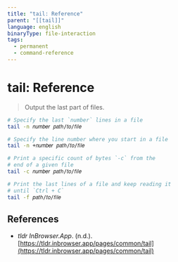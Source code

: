 ```yaml
---
title: "tail: Reference"
parent: "[[tail]]"
language: english
binaryType: file-interaction
tags:
  - permanent
  - command-reference
---
```


# tail: Reference

> Output the last part of files.

```bash
# Specify the last `number` lines in a file
tail -n 𝑛𝑢𝑚𝑏𝑒𝑟 𝑝𝑎𝑡ℎ/𝑡𝑜/𝑓𝑖𝑙𝑒

# Specify the line number where you start in a file
tail -n +𝑛𝑢𝑚𝑏𝑒𝑟 𝑝𝑎𝑡ℎ/𝑡𝑜/𝑓𝑖𝑙𝑒

# Print a specific count of bytes `-c` from the
# end of a given file
tail -c 𝑛𝑢𝑚𝑏𝑒𝑟 𝑝𝑎𝑡ℎ/𝑡𝑜/𝑓𝑖𝑙𝑒

# Print the last lines of a file and keep reading it
# until `Ctrl + C`
tail -f 𝑝𝑎𝑡ℎ/𝑡𝑜/𝑓𝑖𝑙𝑒
```

## References

- _tldr InBrowser.App_. (n.d.). [https://tldr.inbrowser.app/pages/common/tail](https://tldr.inbrowser.app/pages/common/tail)
